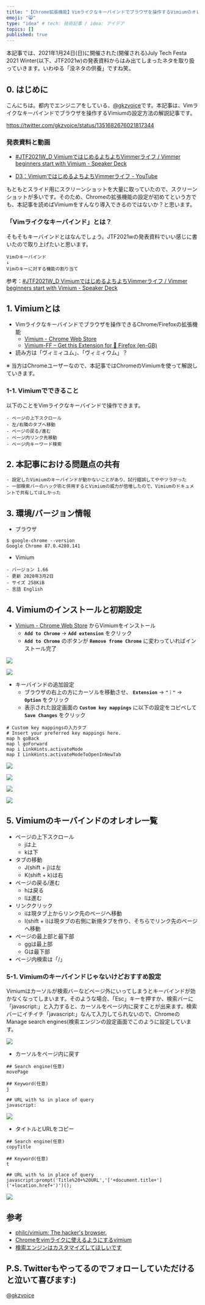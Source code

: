 ```yaml
---
title: "【Chrome拡張機能】Vimライクなキーバインドでブラウザを操作するVimiumのオレオレ設定方法をスクリーンショットで解説"
emoji: "😸"
type: "idea" # tech: 技術記事 / idea: アイデア
topics: []
published: true
---
```


本記事では、2021年1月24日(日)に開催された(開催される)July Tech Festa 2021 Winter(以下、JTF2021w)の発表資料からはみ出てしまったネタを取り扱っていきます。いわゆる「没ネタの供養」ですね笑。

## 0. はじめに
こんにちは。都内でエンジニアをしている、[@gkzvoice](https://twitter.com/gkzvoice)です。本記事は、Vimライクなキーバインドでブラウザを操作するVimiumの設定方法の解説記事です。

https://twitter.com/gkzvoice/status/1351682676021817344


### 発表資料と動画
- [#JTF2021W_D VimiumではじめるよちよちVimmerライフ / Vimmer beginners start with Vimium - Speaker Deck](https://speakerdeck.com/gkzz/vimmer-beginners-start-with-vimium)

- [D3：VimiumではじめるよちよちVimmerライフ - YouTube](https://www.youtube.com/watch?v=kAm46-GFr0w)

もともとスライド用にスクリーンショットを大量に取っていたので、スクリーンショットが多いです。そのため、Chromeの拡張機能の設定が初めてという方でも、本記事を読めばVimiumをすんなり導入できるのではないか？と思います。

### 「Vimライクなキーバインド」とは？
そもそもキーバインドとはなんでしょう。JTF2021wの発表資料でいい感じに書いたので取り上げたいと思います。

```
Vimのキーバインド
↓
Vimのキーに対する機能の割り当て
```
参考：[#JTF2021W_D VimiumではじめるよちよちVimmerライフ / Vimmer beginners start with Vimium - Speaker Deck](https://speakerdeck.com/gkzz/vimmer-beginners-start-with-vimium)

## 1. Vimiumとは
- Vimライクなキーバインドでブラウザを操作できるChrome/Firefoxの拡張機能
  - [Vimium - Chrome Web Store](https://chrome.google.com/webstore/detail/vimium/dbepggeogbaibhgnhhndojpepiihcmeb)
  - [Vimium-FF – Get this Extension for 🦊 Firefox (en-GB)](https://addons.mozilla.org/en-GB/firefox/addon/vimium-ff/)
- 読み方は「ヴィミィユム」、「ヴィミィウム」？

※ 当方はChromeユーザーなので、本記事ではChromeのVimiumを使って解説していきます。

### 1-1. Vimiumでできること
以下のことをVimライクなキーバインドで操作できます。
```
- ページの上下スクロール
- 左/右隣のタブへ移動
- ページの戻る/進む
- ページ内リンク先移動
- ページ内キーワード検索
```

## 2. 本記事における問題点の共有
```
- 設定したVimiumのキーバインドが動かないことがあり、試行錯誤してややツラかった
- 一部検索バーのハック術と併用するとVimiumの威力が倍増したので、Vimiumのドキュメントで共有してほしかった
```

## 3. 環境/バージョン情報

- ブラウザ
```
$ google-chrome --version
Google Chrome 87.0.4280.141
```
- Vimium
```
- バージョン 1.66
- 更新 2020年3月2日
- サイズ 258KiB
- 言語 English
```

## 4. Vimiumのインストールと初期設定

- [Vimium - Chrome Web Store](https://chrome.google.com/webstore/detail/vimium/dbepggeogbaibhgnhhndojpepiihcmeb) からVimiumをインストール
  - **`Add to Chrome`** → **`Add extension`** をクリック
  - **`Add to Chrome`** のボタンが **`Remove frome Chrome`** に変わっていればインストール完了
  
![](https://storage.googleapis.com/zenn-user-upload/5m2e1tyf9spfmv0539wqzoi5limd)


![](https://storage.googleapis.com/zenn-user-upload/538cqkm2tsd52g8hdf8lxjtfdgcb)

- キーバインドの追加設定
  - ブラウザの右上の方にカーソルを移動させ、 **`Extension`** → **`"︙"`** → **`Option`** をクリック
  - 表示された設定画面の **`Custom key mappings`** に以下の設定をコピペして **`Save Changes`** をクリック

```
# Custom key mappingsの入力タブ
# Insert your preferred key mappings here.
map h goBack
map l goForward
map i LinkHints.activateMode
map I LinkHints.activateModeToOpenInNewTab
```

![](https://storage.googleapis.com/zenn-user-upload/h4iixx4s8ur9zxnuqq8fxbogdhzw)

![](https://storage.googleapis.com/zenn-user-upload/gwv46ztsk33s2koxruod62153iv0)

![](https://storage.googleapis.com/zenn-user-upload/zuvkotk8lx38c9zdwp9knvi5cweb)

![](https://storage.googleapis.com/zenn-user-upload/v8ffir25v1qlu0mbjglf0b7jb75r)


## 5. Vimiumのキーバインドのオレオレ一覧

- ページの上下スクロール
  - jは上
  - kは下
- タブの移動
  - J(shift + j)は左
  - K(shift + k)は右
- ページの戻る/進む
  - hは戻る
  - lは進む
- リンククリック
  - iは現タブ上からリンク先のページへ移動
  - I(shift + i)は現タブの右側に新規タブを作り、そちらでリンク先のページへ移動
- ページの最上部と最下部
  - ggは最上部
  - Gは最下部
- ページ内検索は「/」

### 5-1. Vimiumのキーバインドじゃないけどおすすめ設定
Vimiumはカーソルが検索バーなどページ外にいってしまうとキーバインドが効かなくなってしまいます。そのような場合、「Esc」キーを押すか、検索バーに「javascript:」と入力すると、カーソルをページ内に戻すことが出来ます。検索バーにイチイチ「javascript:」なんて入力してられないので、ChromeのManage search engines(検索エンジンの設定画面でこのように設定しています。

![](https://storage.googleapis.com/zenn-user-upload/xfmbifimv8c37rwqyxpua65igsgc)

- カーソルをページ内に戻す
```
## Search engine(任意)
movePage

## Keyword(任意)
j

## URL with %s in place of query
javascript:
```

![](https://storage.googleapis.com/zenn-user-upload/ev4ajgyyj3ryre2peayez3gm006p)

- タイトルとURLをコピー
```
## Search engine(任意)
copyTitle

## Keyword(任意)
t

## URL with %s in place of query
javascript:prompt('Title%20+%20URL','['+document.title+']('+location.href+')')();
```

![](https://storage.googleapis.com/zenn-user-upload/5jppi4il1vjhngmq63r5j4ms0xmj)


## 参考

- [philc/vimium: The hacker's browser.](https://github.com/philc/vimium)
- [Chromeをvimライクに使えるようにするvimium](https://qiita.com/satoshi03/items/9fdfcd0e46e095ec68c1)
- [検索エンジンはカスタマイズしてほしいです](https://zenn.dev/eetann/articles/2020-12-09-custom-search-engine)

## P.S. Twitterもやってるのでフォローしていただけると泣いて喜びます:)

[@gkzvoice](https://twitter.com/gkzvoice)
